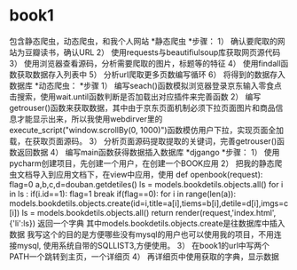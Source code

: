 # book1
包含静态爬虫，动态爬虫，和我个人网站
*静态爬虫
*步骤：
1）	确认要爬取的网站为豆瓣读书，确认URL
2）	使用requests与beautifiulsoup库获取网页源代码
3）	使用浏览器查看源码，分析需要爬取的图片，标题等的特征
4）	使用findall函数获取数据存入列表中
5）	分析url爬取更多页数编写循环
6）	将得到的数据存入数据库
*动态爬虫：
*步骤
1）	编写seach()函数模拟浏览器登录京东输入零食点击搜索，使用wait.until函数判断是否加载出对应插件来完善函数
2）	编写getrouser()函数来获取数据，其中由于京东页面机制必须下拉页面图片和商品信息才能显示出来，所以我使用webdirver里的execute_script("window.scrollBy(0, 1000)")函数模仿用户下拉，实现页面全加载，在获取页面源码。
3）	分析页面源码提取提取的关键词，完善getrouser()函数返回数据
4）	编写main函数获得数据插入数据库
*djgango
*步骤：
1）	使用pycharm创建项目，先创建一个用户，在创建一个BOOK应用
2）	把我的静态爬虫文档导入到应用文档下，在view中应用，使用
def openbook(request):
    flag=0
    a,b,c,d=douban.getdetiles()
    ls = models.bookdetils.objects.all()
    for i in ls :
        if(i.id==1):
            flag=1
            break
    if(flag==0):
        for i in range(len(a)):
            models.bookdetils.objects.create(id=i,title=a[i],tiems=b[i],detile=d[i],imgs=c[i])
    ls = models.bookdetils.objects.all()
return render(request,'index.html',{'li':ls})
返回一个字典
其中models.bookdetils.objects.create是往数据库中插入数据
我写这个的目的是方便哪些没有mysql的用户也可以使用我的项目，不用连接mysql,
使用系统自带的SQLLIST3,方便使用。
3）	在book1的url中写两个PATH一个跳转到主页，一个详细页
4）	再详细页中使用获取的字典，显示数据
